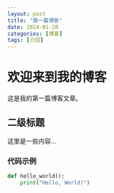 ```yaml
---
layout: post
title: "第一篇博客"
date: 2024-01-20
categories: [博客]
tags: [介绍]
---
```


# 欢迎来到我的博客

这是我的第一篇博客文章。

## 二级标题

这里是一些内容...

### 代码示例

```python
def hello_world():
    print("Hello, World!")
